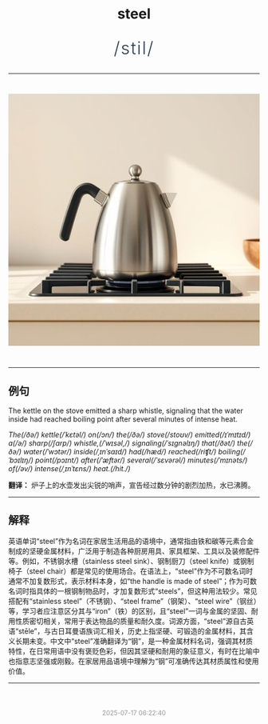 <div align="center">

# steel

<div style="margin: 30px 0;">
<h1 style="font-size: 2.5em; font-weight: 300; letter-spacing: 2px; margin: 0; color: #2c3e50;">
/stil/
</h1>
</div>

</div>

---

<div align="center" style="margin: 40px 0;">

![steel](images/steel.png)

</div>

---

## 例句

The kettle on the stove emitted a sharp whistle, signaling that the water inside had reached boiling point after several minutes of intense heat.

*The(/ðə/) kettle(/ˈkɛtəl/) on(/ɔn/) the(/ðə/) stove(/stoʊv/) emitted(/ɪˈmɪtɪd/) a(/ə/) sharp(/ʃɑrp/) whistle,(/ˈwɪsəl,/) signaling(/ˈsɪgnəlɪŋ/) that(/ðət/) the(/ðə/) water(/ˈwɔtər/) inside(/ˌɪnˈsaɪd/) had(/hæd/) reached(/riʧt/) boiling(/ˈbɔɪlɪŋ/) point(/pɔɪnt/) after(/ˈæftər/) several(/ˈsɛvərəl/) minutes(/ˈmɪnəts/) of(/əv/) intense(/ˌɪnˈtɛns/) heat.(/hit./)*

**翻译：** 炉子上的水壶发出尖锐的哨声，宣告经过数分钟的剧烈加热，水已沸腾。

---

## 解释

英语单词“steel”作为名词在家居生活用品的语境中，通常指由铁和碳等元素合金制成的坚硬金属材料，广泛用于制造各种厨房用具、家具框架、工具以及装修配件等。例如，不锈钢水槽（stainless steel sink）、钢制厨刀（steel knife）或钢制椅子（steel chair）都是常见的使用场合。在语法上，“steel”作为不可数名词时通常不加复数形式，表示材料本身，如“the handle is made of steel”；作为可数名词时指具体的一根钢制物品时，才加复数形式“steels”，但这种用法较少。常见搭配有“stainless steel”（不锈钢）、“steel frame”（钢架）、“steel wire”（钢丝）等，学习者应注意区分其与“iron”（铁）的区别，且“steel”一词与金属的坚固、耐用性质密切相关，常用于表达物品的质量和耐久度。词源方面，“steel”源自古英语“stēle”，与古日耳曼语族词汇相关，历史上指坚硬、可锻造的金属材料，其含义长期未变。中文中“steel”准确翻译为“钢”，是一种金属材料名词，强调其材质特性，在日常用语中没有褒贬色彩，但因其坚硬和耐用的象征意义，有时在比喻中也指意志坚强或刚毅。在家居用品语境中理解为“钢”可准确传达其材质属性和使用价值。


---

<div align="center" style="margin-top: 50px;">
<small style="color: #999; font-size: 0.9em;">2025-07-17 06:22:40</small>
</div>
